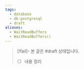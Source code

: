 ```yaml
---
tags:
  - database
  - db-postgresql
  - draft
aliases:
  - WaitReadBuffers
  - WaitReadBuffers()
---
```

> [!fail]- 본 글은 #draft 상태입니다.
> - [ ] 내용 정리